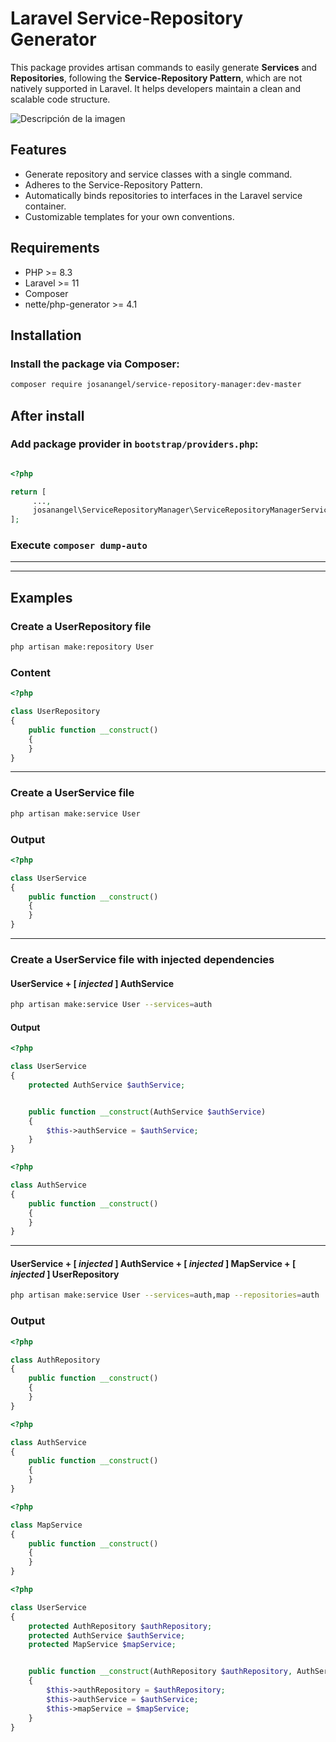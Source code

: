 # Laravel Service-Repository Generator

This package provides artisan commands to easily generate **Services** and **Repositories**, following the **Service-Repository Pattern**, which are not natively supported in Laravel. It helps developers maintain a clean and scalable code structure.

![Descripción de la imagen](https://i.ibb.co/XtzQRsJ/Pizarra-Mapa-de-Web-Lluvia-de-Ideas-Negro-Naranja-Moderno-Profesional.png)


## Features

- Generate repository and service classes with a single command.
- Adheres to the Service-Repository Pattern.
- Automatically binds repositories to interfaces in the Laravel service container.
- Customizable templates for your own conventions.

## Requirements

- PHP >= 8.3
- Laravel >= 11
- Composer
- nette/php-generator >= 4.1


## Installation

### Install the package via Composer:

```bash
composer require josanangel/service-repository-manager:dev-master
```

## After install

### Add package provider in ``bootstrap/providers.php``:

````php

<?php

return [
     ...,
     josanangel\ServiceRepositoryManager\ServiceRepositoryManagerServiceProvider::class,
];
````
### Execute ``composer dump-auto``

<hr>
<hr>

## Examples

### Create a UserRepository file

```bash
php artisan make:repository User
```
### Content

````php
<?php 

class UserRepository
{
	public function __construct()
	{
	}
}
````

<hr>

### Create a UserService file

```bash
php artisan make:service User
```
### Output

````php
<?php 

class UserService
{
	public function __construct()
	{
	}
}

````

<hr>

### Create a UserService file with injected dependencies

#### UserService + [ _injected_ ] AuthService

```bash
php artisan make:service User --services=auth
```
#### Output

````php
<?php 

class UserService
{
	protected AuthService $authService;


	public function __construct(AuthService $authService)
	{
		$this->authService = $authService;
	}
}

````
````php
<?php 

class AuthService
{
	public function __construct()
	{
	}
}

````
<hr>

#### UserService + [ _injected_ ] AuthService + [ _injected_ ] MapService + [ _injected_ ] UserRepository

```bash
php artisan make:service User --services=auth,map --repositories=auth
```
### Output

````php
<?php 

class AuthRepository
{
	public function __construct()
	{
	}
}

````
````php
<?php 

class AuthService
{
	public function __construct()
	{
	}
}

````

````php
<?php 

class MapService
{
	public function __construct()
	{
	}
}

````
````php
<?php 

class UserService
{
	protected AuthRepository $authRepository;
	protected AuthService $authService;
	protected MapService $mapService;


	public function __construct(AuthRepository $authRepository, AuthService $authService, MapService $mapService)
	{
		$this->authRepository = $authRepository;
		$this->authService = $authService;
		$this->mapService = $mapService;
	}
}

````
